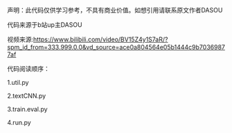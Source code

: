 声明：此代码仅供学习参考，不具有商业价值。如想引用请联系原文作者DASOU


代码来源于b站up主DASOU

视频来源:https://www.bilibili.com/video/BV15Z4y1S7aR/?spm_id_from=333.999.0.0&vd_source=ace0a804564e05b1444c9b70369877af

代码阅读顺序：

1.util.py

2.textCNN.py

3.train.eval.py

4.run.py


